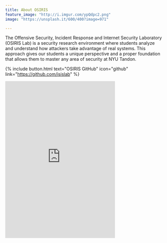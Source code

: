 ```yaml
---
title: About OSIRIS
feature_image: "http://i.imgur.com/ypQdpc2.png"
image: "https://unsplash.it/600/400?image=971"

---
```


  The Offensive Security, Incident Response and Internet Security Laboratory (OSIRIS Lab) is a security research environment where students analyze and understand how attackers take advantage of real systems. This approach gives our students a unique perspective and a proper foundation that allows them to master any area of security at NYU Tandon.

{% include button.html text="OSIRIS GitHub" icon="github" link="https://github.com/isislab" %} 

<div>
<a class="twitter-timeline" href="https://twitter.com/isislab" width="350" height="500"></a> <script async src="//platform.twitter.com/widgets.js" charset="utf-8" align="left"></script>

<iframe src="https://www.facebook.com/plugins/page.php?href=https%3A%2F%2Fwww.facebook.com%2Fnyupolyisislab%2F%3Fhc_ref%3DPAGES_TIMELINE&tabs=timeline&width=350&height=500&small_header=false&adapt_container_width=true&hide_cover=false&show_facepile=true&appId" width="350" height="500" style="border:none;overflow:hidden" scrolling="no" frameborder="0" allowTransparency="true"></iframe>

</div>